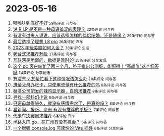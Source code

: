 # 2023-05-16

1. [喝咖啡到底好不好](https://www.v2ex.com/t/940287) `59条评论` `问与答`
1. [说 R.I.P 是不是一种母语羞涩的表现？](https://www.v2ex.com/t/940306) `32条评论` `问与答`
1. [有没有过来人说说，应该选择怎样的伴侣结婚，还是随缘？](https://www.v2ex.com/t/940286) `29条评论` `问与答`
1. [最后选择了理想 L8 pro](https://www.v2ex.com/t/940304) `20条评论` `汽车`
1. [2023 年玩美股如何入金？](https://www.v2ex.com/t/940292) `20条评论` `生活`
1. [老台式求推荐升级](https://www.v2ex.com/t/940298) `17条评论` `问与答`
1. [互联网是脆弱的，数据是暂时的](https://www.v2ex.com/t/940284) `15条评论` `分享发现`
1. [这个 pc 客户端忙了两三个月，终于推出公测版，能配得上“高颜值”这个标签吗](https://www.v2ex.com/t/940291) `14条评论` `分享创造`
1. [有没有 v 友帮忙看下这种情况该怎么办](https://www.v2ex.com/t/940316) `10条评论` `问与答`
1. [想给父母办张卡，只使用流量有什么推荐的吗](https://www.v2ex.com/t/940323) `8条评论` `问与答`
1. [替换公司配发的辣鸡显示器，自购求推荐](https://www.v2ex.com/t/940308) `8条评论` `问与答`
1. [寻找一部科幻小说](https://www.v2ex.com/t/940293) `8条评论` `问与答`
1. [只要母单得够久，就没有感情需求了，是真的吗？](https://www.v2ex.com/t/940290) `8条评论` `问与答`
1. [看新闻、报纸、杂志 有没有推荐的平板？](https://www.v2ex.com/t/940289) `7条评论` `问与答`
1. [代步车决赛圈求推荐](https://www.v2ex.com/t/940318) `6条评论` `汽车`
1. [半路入门 go，在广州有没有机会？](https://www.v2ex.com/t/940301) `6条评论` `问与答`
1. [一个增强 console.log 可读性的 Vite 插件](https://www.v2ex.com/t/940300) `6条评论` `分享创造`
